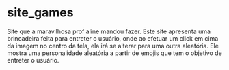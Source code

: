# site_games
Site que a maravilhosa prof aline mandou fazer.
Este site apresenta uma brincadeira feita para entreter o usuário,
onde ao efetuar um click em cima da imagem no centro da tela, ela irá se alterar para uma outra aleatória.
Ele mostra uma personalidade aleatória a partir de emojis que tem o objetivo de entreter o usuário.
